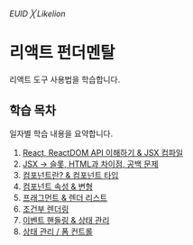 ###### EUID ╳ Likelion

# 리액트 펀더멘탈

리액트 도구 사용법을 학습합니다.

## 학습 목차

일자별 학습 내용을 요약합니다.

1. [React, ReactDOM API 이해하기 & JSX 컴파일](./summary/01.md)
1. [JSX → 슬롯, HTML과 차이점, 공백 문제](./summary/02.md)
1. [컴포넌트란? & 컴포넌트 타입](./summary/03.md)
1. [컴포넌트 속성 & 변형](./summary/04.md)
1. [프래그먼트 & 렌더 리스트](./summary/05.md)
1. [조건부 렌더링](./summary/06.md)
1. [이벤트 핸들링 & 상태 관리](./summary/07.md)
1. [상태 관리 / 폼 컨트롤](./summary/08.md)
